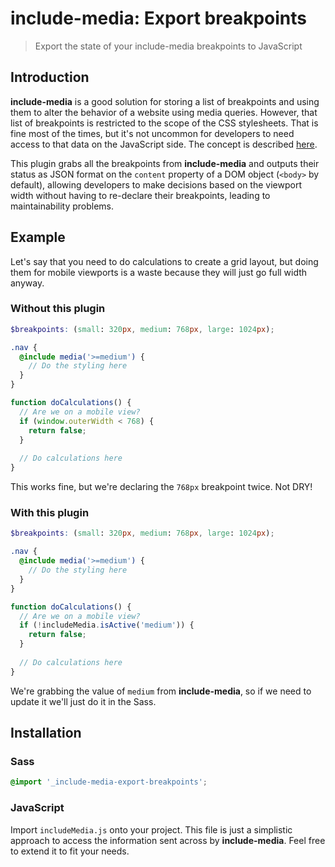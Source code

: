 # include-media: Export breakpoints

> Export the state of your include-media breakpoints to JavaScript

## Introduction

**include-media** is a good solution for storing a list of breakpoints and using them to alter the behavior of a website using media queries. However, that list of breakpoints is restricted to the scope of the CSS stylesheets. That is fine most of the times, but it's not uncommon for developers to need access to that data on the JavaScript side. The concept is described [here](https://css-tricks.com/making-sass-talk-to-javascript-with-json/).

This plugin grabs all the breakpoints from **include-media** and outputs their status as JSON format on the `content` property of a DOM object (`<body>` by default), allowing developers to make decisions based on the viewport width without having to re-declare their breakpoints, leading to maintainability problems.

## Example

Let's say that you need to do calculations to create a grid layout, but doing them for mobile viewports is a waste because they will just go full width anyway.

### Without this plugin

```scss
$breakpoints: (small: 320px, medium: 768px, large: 1024px);

.nav {
  @include media('>=medium') {
    // Do the styling here
  }
}
```

```javascript
function doCalculations() {
  // Are we on a mobile view?
  if (window.outerWidth < 768) {
    return false;
  }
  
  // Do calculations here
}
```

This works fine, but we're declaring the `768px` breakpoint twice. Not DRY!

### With this plugin

```scss
$breakpoints: (small: 320px, medium: 768px, large: 1024px);

.nav {
  @include media('>=medium') {
    // Do the styling here
  }
}
```

```javascript
function doCalculations() {
  // Are we on a mobile view?
  if (!includeMedia.isActive('medium')) {
    return false;
  }
  
  // Do calculations here
}
```

We're grabbing the value of `medium` from **include-media**, so if we need to update it we'll just do it in the Sass.

## Installation

### Sass

```scss
@import '_include-media-export-breakpoints';
```

### JavaScript

Import `includeMedia.js` onto your project. This file is just a simplistic approach to access the information sent across by **include-media**. Feel free to extend it to fit your needs.
